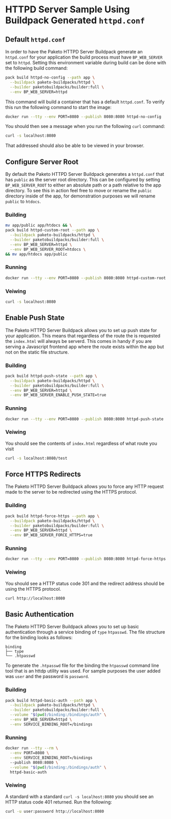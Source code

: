 # HTTPD Server Sample Using Buildpack Generated `httpd.conf`

## Default `httpd.conf`

In order to have the Paketo HTTPD Server Buildpack generate an `httpd.conf` for
your application the build process must have `BP_WEB_SERVER` set to `httpd`.
Setting this environment variable during build can be done with the following
build command:

```bash
pack build httpd-no-config --path app \
  --buildpack paketo-buildpacks/httpd \
  --builder paketobuildpacks/builder:full \
  --env BP_WEB_SERVER=httpd
```

This command will build a container that has a default `httpd.conf`. To verify
this run the following command to start the image:

```bash
docker run --tty --env PORT=8080 --publish 8080:8080 httpd-no-config
```

You should then see a message when you run the following `curl` command:

```bash
curl -s localhost:8080
```

That addressed should also be able to be viewed in your browser.

## Configure Server Root

By default the Paketo HTTPD Server Buildpack generates a `httpd.conf` that has
`public` as the server root directory. This can be configured by setting
`BP_WEB_SERVER_ROOT` to either an absolute path or a path relative to the app
directory. To see this in action feel free to move or rename the `public`
directory inside of the app, for demonstration purposes we will rename `public`
to `htdocs`.

### Building

```bash
mv app/public app/htdocs && \
pack build httpd-custom-root --path app \
  --buildpack paketo-buildpacks/httpd \
  --builder paketobuildpacks/builder:full \
  --env BP_WEB_SERVER=httpd \
  --env BP_WEB_SERVER_ROOT=htdocs \
&& mv app/htdocs app/public
```

### Running

```bash
docker run --tty --env PORT=8080 --publish 8080:8080 httpd-custom-root
```

### Veiwing

```bash
curl -s localhost:8080
```

## Enable Push State

The Paketo HTTPD Server Buildpack allows you to set up push state for your
application. This means that regardless of the route the is requested the
`index.html` will always be serverd. This comes in handy if you are serving a
Javascript frontend app where the route exists within the app but not on the
static file structure.

### Building

```bash
pack build httpd-push-state --path app \
  --buildpack paketo-buildpacks/httpd \
  --builder paketobuildpacks/builder:full \
  --env BP_WEB_SERVER=httpd \
  --env BP_WEB_SERVER_ENABLE_PUSH_STATE=true
```

### Running

```bash
docker run --tty --env PORT=8080 --publish 8080:8080 httpd-push-state
```

### Veiwing

You should see the contents of `index.html` regardless of what route you visit

```bash
curl -s localhost:8080/test
```

## Force HTTPS Redirects

The Paketo HTTPD Server Buildpack allows you to force any HTTP request made to
the server to be redirected using the HTTPS protocol.

### Building

```bash
pack build httpd-force-https --path app \
  --buildpack paketo-buildpacks/httpd \
  --builder paketobuildpacks/builder:full \
  --env BP_WEB_SERVER=httpd \
  --env BP_WEB_SERVER_FORCE_HTTPS=true
```

### Running

```bash
docker run --tty --env PORT=8080 --publish 8080:8080 httpd-force-https
```

### Veiwing

You should see a HTTP status code 301 and the redirect address should be using
the HTTPS protocol.

```bash
curl http://localhost:8080
```

## Basic Authentication

The Paketo HTTPD Server Buildpack allows you to set up basic authentication
through a service binding of `type` `htpasswd`. The file structure for the
binding looks as follows:

```plain
binding
├── type
└── .htpasswd
```

To generate the `.htpasswd` file for the binding the `htpasswd` command line
tool that is an httdp utility was used. For sample purposes the user added was
`user` and the password is `password`.

### Building

```bash
pack build httpd-basic-auth --path app \
  --buildpack paketo-buildpacks/httpd \
  --builder paketobuildpacks/builder:full \
  --volume "$(pwd)/binding:/bindings/auth" \
  --env BP_WEB_SERVER=httpd \
  --env SERVICE_BINDING_ROOT=/bindings
```

### Running

```bash
docker run --tty --rm \
  --env PORT=8080 \
  --env SERVICE_BINDING_ROOT=/bindings
  --publish 8080:8080 \
  --volume "$(pwd)/binding:/bindings/auth" \
  httpd-basic-auth
```

### Veiwing

A standard with a standard `curl -s localhost:8080` you should see an HTTP
status code 401 returned. Run the following:

```bash
curl -u user:password http://localhost:8080
```
